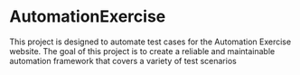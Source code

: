 # AutomationExercise
This project is designed to automate test cases for the Automation Exercise website.  The goal of this project is to create a reliable and maintainable automation framework that covers a variety of test scenarios
